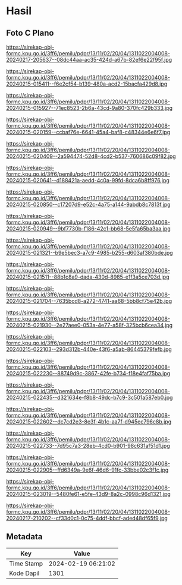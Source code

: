 # Hasil

## Foto C Plano

https://sirekap-obj-formc.kpu.go.id/3ff6/pemilu/pdpr/13/11/02/20/04/1311022004008-20240217-205637--08dc44aa-ac35-424d-a67b-82ef6e22f95f.jpg

https://sirekap-obj-formc.kpu.go.id/3ff6/pemilu/pdpr/13/11/02/20/04/1311022004008-20240215-015411--f6e2cf54-b139-480a-acd2-15bacfa429d8.jpg

https://sirekap-obj-formc.kpu.go.id/3ff6/pemilu/pdpr/13/11/02/20/04/1311022004008-20240215-015927--71ec8523-2b6a-43cd-9a80-370fc429b333.jpg

https://sirekap-obj-formc.kpu.go.id/3ff6/pemilu/pdpr/13/11/02/20/04/1311022004008-20240215-020159--ccbaf76e-6641-45a4-baf8-c48344e6e6f7.jpg

https://sirekap-obj-formc.kpu.go.id/3ff6/pemilu/pdpr/13/11/02/20/04/1311022004008-20240215-020409--2a594474-52d8-4cd2-b537-760686c09f82.jpg

https://sirekap-obj-formc.kpu.go.id/3ff6/pemilu/pdpr/13/11/02/20/04/1311022004008-20240215-020641--d188421a-aedd-4c0a-99fd-8dca6b8ff976.jpg

https://sirekap-obj-formc.kpu.go.id/3ff6/pemilu/pdpr/13/11/02/20/04/1311022004008-20240215-020850--c17207d9-e52c-4a75-a144-9abdb8c7813f.jpg

https://sirekap-obj-formc.kpu.go.id/3ff6/pemilu/pdpr/13/11/02/20/04/1311022004008-20240215-020949--9bf7730b-f186-42c1-bb68-5e5fa65ba3aa.jpg

https://sirekap-obj-formc.kpu.go.id/3ff6/pemilu/pdpr/13/11/02/20/04/1311022004008-20240215-021321--b9e5bec3-a7c9-4985-b255-d603af380bde.jpg

https://sirekap-obj-formc.kpu.go.id/3ff6/pemilu/pdpr/13/11/02/20/04/1311022004008-20240215-021511--88b1c8a9-dada-430d-8985-e1f3a5ce703d.jpg

https://sirekap-obj-formc.kpu.go.id/3ff6/pemilu/pdpr/13/11/02/20/04/1311022004008-20240215-021704--7635bcd8-a272-4741-aa68-5bb8cf75e42b.jpg

https://sirekap-obj-formc.kpu.go.id/3ff6/pemilu/pdpr/13/11/02/20/04/1311022004008-20240215-021930--2e27aee0-053a-4e77-a58f-325bcb6cea34.jpg

https://sirekap-obj-formc.kpu.go.id/3ff6/pemilu/pdpr/13/11/02/20/04/1311022004008-20240215-022103--293d312b-440e-43f6-a5ab-86445379fefb.jpg

https://sirekap-obj-formc.kpu.go.id/3ff6/pemilu/pdpr/13/11/02/20/04/1311022004008-20240215-022230--88749d9c-3867-42fe-b734-f18e4faf75ba.jpg

https://sirekap-obj-formc.kpu.go.id/3ff6/pemilu/pdpr/13/11/02/20/04/1311022004008-20240215-022435--d321634e-f8b8-49dc-b7c9-3c501a587eb0.jpg

https://sirekap-obj-formc.kpu.go.id/3ff6/pemilu/pdpr/13/11/02/20/04/1311022004008-20240215-022602--dc7cd2e3-8e3f-4b1c-aa7f-d945ec796c8b.jpg

https://sirekap-obj-formc.kpu.go.id/3ff6/pemilu/pdpr/13/11/02/20/04/1311022004008-20240215-022733--7d95c7a3-28eb-4cd0-b901-98c631af51d1.jpg

https://sirekap-obj-formc.kpu.go.id/3ff6/pemilu/pdpr/13/11/02/20/04/1311022004008-20240215-022905--ffd6349a-9e6f-46d6-91fc-33bbe02c3f1c.jpg

https://sirekap-obj-formc.kpu.go.id/3ff6/pemilu/pdpr/13/11/02/20/04/1311022004008-20240215-023019--5480fe61-e5fe-43d9-8a2c-0998c96d1321.jpg

https://sirekap-obj-formc.kpu.go.id/3ff6/pemilu/pdpr/13/11/02/20/04/1311022004008-20240217-210202--cf33d0c1-0c75-4ddf-bbcf-aded48df65f9.jpg


## Metadata

| Key        | Value               |
| ---------- | ------------------- |
| Time Stamp | 2024-02-19 06:21:02 |
| Kode Dapil | 1301                |



